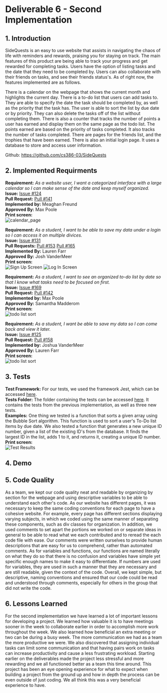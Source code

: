 # Deliverable 6 - Second Implementation

## 1. Introduction

SideQuests is an easy to use website that assists in navigating the chaos of life with reminders and rewards, praising you for staying on track. The main features of this product are being able to track your progress and get rewarded for completing tasks. Users have the option of listing tasks and the date that they need to be completed by. Users can also collaborate with their friends on tasks, and see their friends status's. As of right now, the features implemented are as follows. 

There is a calendar on the webpage that shows the current month and highlights the current day. There is a to-do list that users can add tasks to. They are able to specify the date the task should be completed by, as well as the priority that the task has. The user is able to sort the list by due date or by priority. They can also delete the tasks off of the list without completing them. There is also a counter that tracks the number of points a user has earned and display them on the same page as the todo list. The points earned are based on the priority of tasks completed. It also tracks the number of tasks completed. There are pages for the friends list, and the trophies that have been earned. There is also an initial login page. It uses a database to store and access user information.

Github: https://github.com/cs386-03/SideQuests

## 2. Implemented Requirments

**Requirement:** _As a website user, I want a categorized interface with a large calendar so I can make sense of the date and keep myself organized._ \
**Issue:** [Issue #124](https://github.com/cs386-03/SideQuests/issues/124)\
**Pull Request:** [Pull #141](https://github.com/cs386-03/SideQuests/pull/141)\
**Implemented by:** Meaghan Freund\
**Approved By:** Max Poole\
**Print screen:** \
![calendar_page](https://user-images.githubusercontent.com/116768865/234735442-5bc46e86-b748-45ba-8270-eef9d376e610.png)

**Requirement:** _As a student, I want to be able to save my data under a login so I can access it on multiple divices._ \
**Issue:** [Issue #131](https://github.com/cs386-03/SideQuests/issues/131)\
**Pull Requests:** [Pull #153](https://github.com/cs386-03/SideQuests/pull/153) [Pull #165](https://github.com/cs386-03/SideQuests/pull/165)\
**Implemented By:** Lauren Farr\
**Approved By:** Josh VanderMeer\
**Print screen:** \
![Sign Up Screen](D6_signuppage.JPG)
![Log In Screen](D6_loginpage.JPG)

**Requirement:** _As a student, I want to see an organized to-do list by date so that I know what tasks need to be focused on first._ \
**Issue:** [Issue #169](https://github.com/cs386-03/SideQuests/issues/169)\
**Pull Request:** [Pull #142](https://github.com/cs386-03/SideQuests/pull/142)\
**Implemented by:** Max Poole\
**Approved By:** Samantha Madderom\
**Print screen:** \
![todo list sort](sortedList.png)

**Requirement:** _As a student, I want be able to save my data so I can come back and view it later._ \
**Issue:** [Issue #125](https://github.com/cs386-03/SideQuests/issues/125)\
**Pull Request:** [Pull #158](https://github.com/cs386-03/SideQuests/pull/158)\
**Implemented by:** Joshua VanderMeer\
**Approved By:** Lauren Farr\
**Print screen:** \
![todo list sort](database.png)


## 3. Tests
**Test Framework:** For our tests, we used the framework Jest, which can be accessed [here](https://jestjs.io/docs/getting-started). \
**Tests Folder:** The folder containing the tests can be accessed [here](https://github.com/cs386-03/SideQuests/tree/main/Tests). It contains the tests from the previous implementation, as well as three new tests. \
**Examples:** One thing we tested is a function that sorts a given array using the Bubble Sort algorithm. This function is used to sort a user's To-Do list items by due date. We also tested a function that generates a new unique ID number, given a list of the existing ID's from the database. It finds the largest ID in the list, adds 1 to it, and returns it, creating a unique ID number. \
**Print screen:** \
![Test Results](Test2Results.JPG)

## 4. Demo

## 5. Code Quality

As a team, we kept our code quality neat and readable by organizing by section for the webpage and using descriptive variables to be able to understand each other's code. As our website has different pages, it was necessary to keep the same coding conventions for each page to have a cohesive website. For example, every page has different sections displaying varying subjects, in which we coded using the same manner of separating these components, such as div classes for organization. In addition, we used comments to set apart the portions we worked on or separate ideas in general to be able to read what we each contributed and to reread the each code file with ease. Our comments were written ourselves to provide human descriptions that are easy for us to comprehend, rather than automated comments. As for variables and functions, our functions are named literally on what they do so that there is no confusion and variables have simple yet specific enough names to make it easy to differentiate. If numbers are used for variables, they are used in such a manner that they are necessary and are still readable, given the context of the code. Overall, we kept simple, but descriptive, naming conventions and ensured that our code could be read and understood through comments, especially for others in the group that did not write the code.

## 6. Lessons Learned

For the second implementation we have learned a lot of important lessons for developing a project. We learned how valuable it is to have meetings sooner in the week to collaborate earlier in order to accomplish more work throughout the week. We also learned how beneficial an extra meeting or two can be during a busy week. The more communication we had as a team the more productive we were. We also discovered that assigning individual tasks can limit some communication and that having pairs work on tasks can increase productivity and cause a less frustrating workload. Starting earlier on the deliverables made the project less stressful and more rewarding and we all functioned better as a team this time around. This project has been an eye opening experience for what to expect when building a project from the ground up and how in depth the process can be even outside of just coding. We all think this was a very beneficial experience to have.
